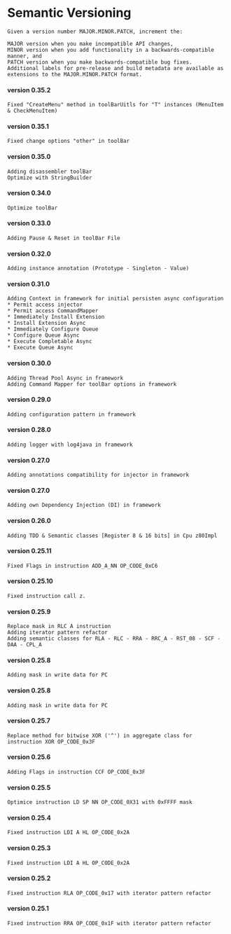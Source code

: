 Semantic Versioning
=========

```
Given a version number MAJOR.MINOR.PATCH, increment the:

MAJOR version when you make incompatible API changes,
MINOR version when you add functionality in a backwards-compatible manner, and
PATCH version when you make backwards-compatible bug fixes.
Additional labels for pre-release and build metadata are available as extensions to the MAJOR.MINOR.PATCH format.
```

#### version 0.35.2
```
Fixed "CreateMenu" method in toolBarUitls for "T" instances (MenuItem & CheckMenuItem)
```

#### version 0.35.1
```
Fixed change options "other" in toolBar
```

#### version 0.35.0
```
Adding disassembler toolBar
Optimize with StringBuilder
```

#### version 0.34.0
```
Optimize toolBar
```

#### version 0.33.0
```
Adding Pause & Reset in toolBar File
```

#### version 0.32.0
```
Adding instance annotation (Prototype - Singleton - Value)
```

#### version 0.31.0
```
Adding Context in framework for initial persisten async configuration
* Permit access injector
* Permit access CommandMapper
* Immediately Install Extension
* Install Extension Async
* Immediately Configure Queue
* Configure Queue Async
* Execute Completable Async
* Execute Queue Async
```

#### version 0.30.0
```
Adding Thread Pool Async in framework
Adding Command Mapper for toolBar options in framework
```

#### version 0.29.0
```
Adding configuration pattern in framework
```

#### version 0.28.0
```
Adding logger with log4java in framework
```

#### version 0.27.0
```
Adding annotations compatibility for injector in framework
```

#### version 0.27.0
```
Adding own Dependency Injection (DI) in framework
```

#### version 0.26.0
```
Adding TDD & Semantic classes [Register 8 & 16 bits] in Cpu z80Impl
```

#### version 0.25.11
```
Fixed Flags in instruction ADD_A_NN OP_CODE_0xC6
```

#### version 0.25.10
```
Fixed instruction call z.
```

#### version 0.25.9
```
Replace mask in RLC A instruction
Adding iterator pattern refactor
Adding semantic classes for RLA - RLC - RRA - RRC_A - RST_08 - SCF - DAA - CPL_A
```

#### version 0.25.8
```
Adding mask in write data for PC
```

#### version 0.25.8
```
Adding mask in write data for PC
```

#### version 0.25.7
```
Replace method for bitwise XOR ('^') in aggregate class for instruction XOR OP_CODE_0x3F
```

#### version 0.25.6
```
Adding Flags in instruction CCF OP_CODE_0x3F
```

#### version 0.25.5
```
Optimice instruction LD SP NN OP_CODE_0X31 with 0xFFFF mask
```

#### version 0.25.4
```
Fixed instruction LDI A HL OP_CODE_0x2A
```

#### version 0.25.3
```
Fixed instruction LDI A HL OP_CODE_0x2A
```

#### version 0.25.2
```
Fixed instruction RLA OP_CODE_0x17 with iterator pattern refactor
```

#### version 0.25.1
```
Fixed instruction RRA OP_CODE_0x1F with iterator pattern refactor
```
